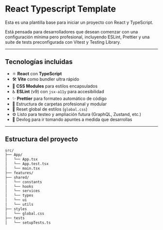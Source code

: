# React Typescript Template

Esta es una plantilla base para iniciar un proyecto con React y TypeScript.

Está pensada para desarrolladores que desean comenzar con una configuración mínima pero profesional, incluyendo ESLint, Prettier y una suite de tests preconfigurada con Vitest y Testing Library.


---

## Tecnologías incluidas

- ⚛️ **React** con **TypeScript**
- 🛠 **Vite** como bundler ultra rápido
- 🎨 **CSS Modules** para estilos encapsulados
- ♿ **ESLint** (v9) con `jsx-a11y` para accesibilidad
- ✨ **Prettier** para formateo automático de código
- 🧱 Estructura de carpetas profesional y modular
- 🧹 Reset global de estilos (`global.css`)
- ⚙️ Listo para testeo y ampliación futura (GraphQL, Zustand, etc.)
- 🧠 Devlog para ir tomando apuntes a medida que desarrollas

---

## Estructura del proyecto

```txt
src/
├── App/
│   └── App.tsx
│   └── App.test.tsx
│   └── main.tsx
├── features/
├── shared/
│   └── constants
│   └── hooks
│   └── services
│   └── types
│   └── ui
│   └── utils
├── styles
│   └── global.css
├── tests
│   └── setupTests.ts
```
